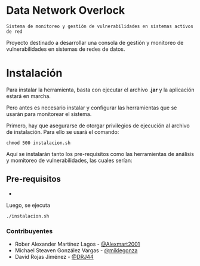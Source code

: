 # Data Network Overlock
``Sistema de monitoreo y gestión de vulnerabilidades en sistemas activos de red``

Proyecto destinado a desarrollar una consola de gestión y monitoreo de vulnerabilidades en sistemas de redes de datos.

# Instalación
Para instalar la herramienta, basta con ejecutar el archivo **.jar** y la aplicación estará en marcha.

Pero antes es necesario instalar y configurar las herramientas que se usarán para monitorear el sistema.

Primero, hay que asegurarse de otorgar privilegios de ejecución al archivo de instalación. Para ello se usará el comando:

``` shell
chmod 500 instalacion.sh
```

Aquí se instalarán tanto los pre-requisitos como las herramientas de análisis y momitoreo de vulnerabilidades,  las cuales serían:

**Pre-requisitos**
- 
- 


Luego, se ejecuta
``` shell
./instalacion.sh
```



### Contribuyentes
* Rober Alexander Martínez Lagos - [@Alexmart2001](https://github.com/Alexmart2001)
* Michael Steaven González Vargas - [@miklegonza](https://github.com/miklegonza)
* David Rojas Jiménez - [@DRJ44](https://github.com/DRJ44)

